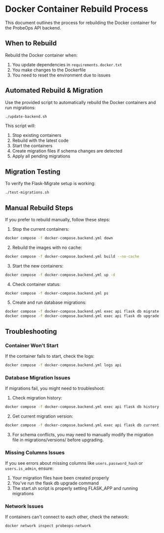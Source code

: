 # Docker Container Rebuild Process

This document outlines the process for rebuilding the Docker container for the ProbeOps API backend.

## When to Rebuild

Rebuild the Docker container when:
1. You update dependencies in `requirements.docker.txt`
2. You make changes to the Dockerfile
3. You need to reset the environment due to issues

## Automated Rebuild & Migration

Use the provided script to automatically rebuild the Docker containers and run migrations:

```bash
./update-backend.sh
```

This script will:
1. Stop existing containers
2. Rebuild with the latest code
3. Start the containers
4. Create migration files if schema changes are detected
5. Apply all pending migrations

## Migration Testing

To verify the Flask-Migrate setup is working:

```bash
./test-migrations.sh
```

## Manual Rebuild Steps

If you prefer to rebuild manually, follow these steps:

1. Stop the current containers:
```bash
docker compose -f docker-compose.backend.yml down
```

2. Rebuild the images with no cache:
```bash
docker compose -f docker-compose.backend.yml build --no-cache
```

3. Start the new containers:
```bash
docker compose -f docker-compose.backend.yml up -d
```

4. Check container status:
```bash
docker compose -f docker-compose.backend.yml ps
```

5. Create and run database migrations:
```bash
docker compose -f docker-compose.backend.yml exec api flask db migrate -m "Schema changes"
docker compose -f docker-compose.backend.yml exec api flask db upgrade
```

## Troubleshooting

### Container Won't Start
If the container fails to start, check the logs:
```bash
docker compose -f docker-compose.backend.yml logs api
```

### Database Migration Issues
If migrations fail, you might need to troubleshoot:

1. Check migration history:
```bash
docker compose -f docker-compose.backend.yml exec api flask db history
```

2. Get current migration version:
```bash
docker compose -f docker-compose.backend.yml exec api flask db current
```

3. For schema conflicts, you may need to manually modify the migration file in migrations/versions/ before upgrading.

### Missing Columns Issues
If you see errors about missing columns like `users.password_hash` or `users.is_admin`, ensure:

1. Your migration files have been created properly
2. You've run the flask db upgrade command
3. The start.sh script is properly setting FLASK_APP and running migrations

### Network Issues
If containers can't connect to each other, check the network:
```bash
docker network inspect probeops-network
```